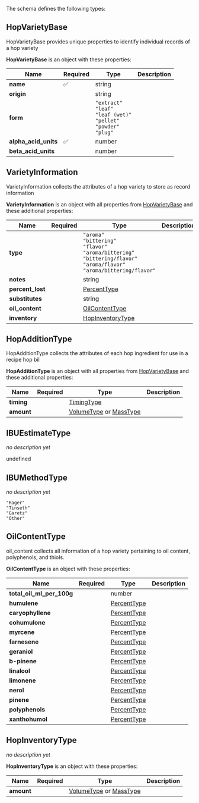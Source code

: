 The schema defines the following types:

## HopVarietyBase 

HopVarietyBase provides unique properties to identify individual records of a hop variety

**HopVarietyBase** is an object with these properties:

|Name|Required|Type|Description|
|--|--|--|--|
| **name** | :white_check_mark: | string|  |
| **origin** |  | string|  |
| **form** |  | `"extract"`<br/>`"leaf"`<br/>`"leaf (wet)"`<br/>`"pellet"`<br/>`"powder"`<br/>`"plug"`|  |
| **alpha_acid_units** | :white_check_mark: | number|  |
| **beta_acid_units** |  | number|  |

## VarietyInformation 

VarietyInformation collects the attributes of a hop variety to store as record information

**VarietyInformation** is an object with all properties from [HopVarietyBase](#hopvarietybase) and these additional properties:

|Name|Required|Type|Description|
|--|--|--|--|
| **type** |  | `"aroma"`<br/>`"bittering"`<br/>`"flavor"`<br/>`"aroma/bittering"`<br/>`"bittering/flavor"`<br/>`"aroma/flavor"`<br/>`"aroma/bittering/flavor"`|  |
| **notes** |  | string|  |
| **percent_lost** |  | [PercentType](measureable_units.json.md#percenttype)|  |
| **substitutes** |  | string|  |
| **oil_content** |  | [OilContentType](#oilcontenttype)|  |
| **inventory** |  | [HopInventoryType](#hopinventorytype)|  |

## HopAdditionType 

HopAdditionType collects the attributes of each hop ingredient for use in a recipe hop bil

**HopAdditionType** is an object with all properties from [HopVarietyBase](#hopvarietybase) and these additional properties:

|Name|Required|Type|Description|
|--|--|--|--|
| **timing** |  | [TimingType](timing.json.md#timingtype)|  |
| **amount** |  |  [VolumeType](measureable_units.json.md#volumetype) or  [MassType](measureable_units.json.md#masstype)|  |

## IBUEstimateType 

*no description yet*

undefined
## IBUMethodType 

*no description yet*

`"Rager"`<br/>`"Tinseth"`<br/>`"Garetz"`<br/>`"Other"`
## OilContentType 

oil_content collects all information of a hop variety pertaining to oil content, polyphenols, and thiols.

**OilContentType** is an object with these properties:

|Name|Required|Type|Description|
|--|--|--|--|
| **total_oil_ml_per_100g** |  | number|  |
| **humulene** |  | [PercentType](measureable_units.json.md#percenttype)|  |
| **caryophyllene** |  | [PercentType](measureable_units.json.md#percenttype)|  |
| **cohumulone** |  | [PercentType](measureable_units.json.md#percenttype)|  |
| **myrcene** |  | [PercentType](measureable_units.json.md#percenttype)|  |
| **farnesene** |  | [PercentType](measureable_units.json.md#percenttype)|  |
| **geraniol** |  | [PercentType](measureable_units.json.md#percenttype)|  |
| **b-pinene** |  | [PercentType](measureable_units.json.md#percenttype)|  |
| **linalool** |  | [PercentType](measureable_units.json.md#percenttype)|  |
| **limonene** |  | [PercentType](measureable_units.json.md#percenttype)|  |
| **nerol** |  | [PercentType](measureable_units.json.md#percenttype)|  |
| **pinene** |  | [PercentType](measureable_units.json.md#percenttype)|  |
| **polyphenols** |  | [PercentType](measureable_units.json.md#percenttype)|  |
| **xanthohumol** |  | [PercentType](measureable_units.json.md#percenttype)|  |

## HopInventoryType 

*no description yet*

**HopInventoryType** is an object with these properties:

|Name|Required|Type|Description|
|--|--|--|--|
| **amount** |  |  [VolumeType](measureable_units.json.md#volumetype) or  [MassType](measureable_units.json.md#masstype)|  |

